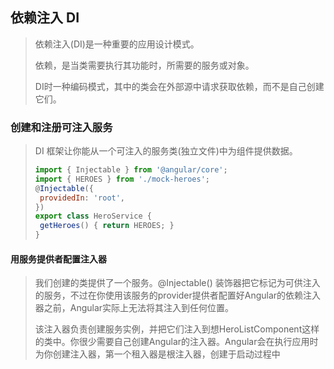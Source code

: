 ## 依赖注入 DI

> 依赖注入(DI)是一种重要的应用设计模式。
>
> 依赖，是当类需要执行其功能时，所需要的服务或对象。
>
> DI时一种编码模式，其中的类会在外部源中请求获取依赖，而不是自己创建它们。



### 创建和注册可注入服务

>DI 框架让你能从一个可注入的服务类(独立文件)中为组件提供数据。
>
>```js
>import { Injectable } from '@angular/core';
>import { HEROES } from './mock-heroes';
>@Injectable({
>  providedIn: 'root',
>})
>export class HeroService {
>  getHeroes() { return HEROES; }
>}
>```

#### 用服务提供者配置注入器

> 我们创建的类提供了一个服务。@Injectable() 装饰器把它标记为可供注入的服务，不过在你使用该服务的provider提供者配置好Angular的依赖注入器之前，Angular实际上无法将其注入到任何位置。
>
> 该注入器负责创建服务实例，并把它们注入到想HeroListComponent这样的类中。你很少需要自己创建Angular的注入器。Angular会在执行应用时为你创建注入器，第一个租入器是根注入器，创建于启动过程中









